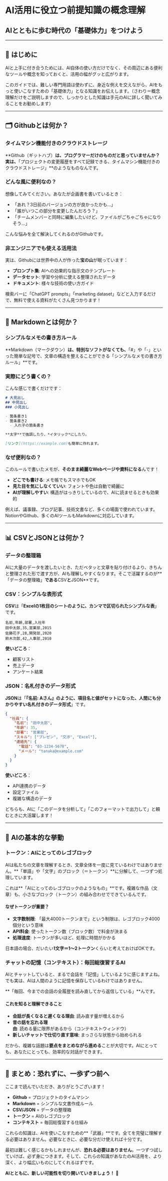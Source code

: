 # AI活用に役立つ前提知識の概念理解
## AIとともに歩む時代の「基礎体力」をつけよう

---

## 🌟 はじめに

AIと上手に付き合うためには、AI自体の使い方だけでなく、その周辺にある便利なツールや概念を知っておくと、活用の幅がグッと広がります。

このガイドでは、難しい専門用語は使わずに、身近な例えを交えながら、AIをもっと使いこなすための「基礎体力」となる知識をお伝えします。（さわり＝概念理解だけをご説明しますので、しっかりとした知識は手元のAIに詳しく聞いてみることをお勧めします）

---

## 🗂️ Githubとは何か？

### タイムマシン機能付きのクラウドストレージ

**Github（ギットハブ）**は、プログラマーだけのものだと思っていませんか？実は、**「プロジェクトの変更履歴をすべて記録できる、タイムマシン機能付きのクラウドストレージ」**のようなものなんです。

### どんな風に便利なの？

想像してみてください。あなたが企画書を書いているとき：

- 「あれ？3日前のバージョンの方が良かったかも...」
- 「誰がいつこの部分を変更したんだろう？」
- 「チームメンバーと同時に編集したいけど、ファイルがごちゃごちゃになりそう...」

こんな悩みを全て解決してくれるのがGithubです。

### 非エンジニアでも使える活用法

実は、Githubには世界中の人が作った**宝の山**が眠っています：

- **プロンプト集**: AIへの効果的な指示文のテンプレート
- **データセット**: 学習や分析に使える整理されたデータ
- **ドキュメント**: 様々な技術の使い方ガイド

検索バーに「ChatGPT prompts」「marketing dataset」などと入力するだけで、無料で使える資料がたくさん見つかります！

---

## 📝 Markdownとは何か？

### シンプルなメモの書き方ルール

**Markdown（マークダウン）**は、特別なソフトがなくても、**「#」や「-」といった簡単な記号で、文章の構造を整えることができる「シンプルなメモの書き方ルール」**です。

### 実際にどう書くの？

こんな感じで書くだけです：

```markdown
# 大見出し
## 中見出し
### 小見出し

- 箇条書き1
- 箇条書き2
  - 入れ子の箇条書き

**太字**で強調したり、*イタリック*にしたり。

[リンク](https://example.com)も簡単に作れます。
```

### なぜ便利なの？

このルールで書いたメモが、**そのまま綺麗なWebページや資料になる**んです！

- **どこでも書ける**: メモ帳でもスマホでもOK
- **見た目を気にしなくていい**: フォントや色は自動で綺麗に
- **AIが理解しやすい**: 構造がはっきりしているので、AIに読ませるときも効果的

例えば、議事録、ブログ記事、技術文書など、多くの場面で使われています。NotionやGithub、多くのAIツールもMarkdownに対応しています。

---

## 📊 CSVとJSONとは何か？

### データの整理箱

AIに大量のデータを渡したいとき、ただベタッと文章を貼り付けるより、きちんと整理された形で渡す方が、AIも理解しやすくなります。そこで活躍するのが**「データの整理箱」**である**CSV**と**JSON**です。

### CSV：シンプルな表形式

**CSV**は「**Excelの1枚目のシートのように、カンマで区切られたシンプルな表**」です。

```csv
名前,年齢,部署,入社年
田中太郎,35,営業部,2015
佐藤花子,28,開発部,2020
鈴木次郎,42,人事部,2010
```

**使いどころ**：
- 顧客リスト
- 売上データ
- アンケート結果

### JSON：名札付きのデータ形式

**JSON**は「**『名前: Aさん』のように、項目名と値がセットになった、人間にも分かりやすい名札付きのデータ形式**」です。

```json
{
  "社員": {
    "名前": "田中太郎",
    "年齢": 35,
    "部署": "営業部",
    "スキル": ["プレゼン", "交渉", "Excel"],
    "連絡先": {
      "電話": "03-1234-5678",
      "メール": "tanaka@example.com"
    }
  }
}
```

**使いどころ**：
- API連携のデータ
- 設定ファイル
- 複雑な構造のデータ

どちらも、AIに「このデータを分析して」「このフォーマットで出力して」と頼むときに大活躍します！

---

## 🤖 AIの基本的な挙動

### トークン：AIにとってのレゴブロック

AIは私たちの文章を理解するとき、文章全体を一度に見ているわけではありません。**「単語」や「文字」のブロック（＝トークン）**に分解して、一つずつ処理しています。

これは**「AIにとってのレゴブロックのようなもの」**です。複雑な作品（文章）も、小さなブロック（トークン）の組み合わせでできているんです。

#### なぜトークンが重要？

- **文字数制限**: 「最大4000トークンまで」という制限は、レゴブロック4000個分という意味
- **API料金**: 使ったトークン数（ブロック数）で料金が決まる
- **処理速度**: トークンが多いほど、処理に時間がかかる

日本語の場合、だいたい**1文字＝1〜2トークン**くらいと考えておけばOKです。

### チャットの記憶（コンテキスト）：毎回総復習するAI

AIとチャットしていると、まるで会話を「記憶」しているように感じますよね。でも実は、AIは人間のように記憶を保存しているわけではありません。

**「毎回、今までの会話の全履歴を読み直してから返信している」**んです。

#### これを知ると理解できること

- **会話が長くなると遅くなる理由**: 読み直す量が増えるから
- **昔の話を忘れる理由**: 読める量に限界があるから（コンテキストウィンドウ）
- **新しいチャットで仕切り直す意味**: まっさらな状態から始められる

だから、複雑な話題は**要点をまとめながら進める**ことが大切です。AIにとっても、あなたにとっても、効率的な対話ができます。

---

## 🚀 まとめ：恐れずに、一歩ずつ前へ

ここまで読んでいただき、ありがとうございます！

- **Github** = プロジェクトのタイムマシン
- **Markdown** = シンプルな文書作成ルール
- **CSV/JSON** = データの整理箱
- **トークン** = AIのレゴブロック
- **コンテキスト** = 毎回総復習する仕組み

これらの知識は、AIを使いこなすための**「武器」**です。全てを完璧に理解する必要はありません。必要なときに、必要な分だけ使えれば十分です。

最初は難しく感じるかもしれませんが、**恐れる必要はありません**。一つずつ試していけば、必ず身につきます。そして、これらの知識があなたのAI活用を、より深く、より幅広いものにしてくれるはずです。

**AIとともに、新しい可能性を切り開いていきましょう！** 🌟